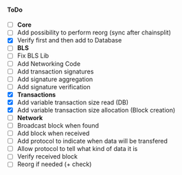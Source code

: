 #### ToDo
- [ ] **Core**
- [ ] Add possibility to perform reorg (sync after chainsplit)
- [x] Verify first and then add to Database
- [ ] **BLS**
- [ ] Fix BLS Lib
- [ ] Add Networking Code
- [ ] Add transaction signatures
- [ ] Add signature aggregation
- [ ] Add signature verification
- [x] **Transactions**
- [x] Add variable transaction size read (DB)
- [x] Add variable transaction size allocation (Block creation)
- [ ] **Network**
- [ ] Broadcast block when found
- [ ] Add block when received
- [ ] Add protocol to indicate when data will be transfered
- [ ] Allow protocol to tell what kind of data it is
- [ ] Verify received block
- [ ] Reorg if needed (+ check)
